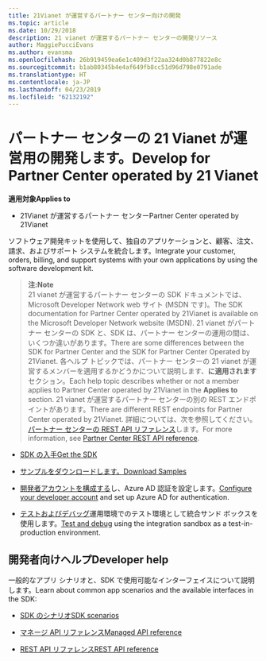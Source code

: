 ```yaml
---
title: 21Vianet が運営するパートナー センター向けの開発
ms.topic: article
ms.date: 10/29/2018
description: 21 vianet が運営するパートナー センターの開発リソース
author: MaggiePucciEvans
ms.author: evansma
ms.openlocfilehash: 26b919459ea6e1c409d3f22aa324d0b877822e8c
ms.sourcegitcommit: b1ab80345b4e4af649fb8cc51d96d798e0791ade
ms.translationtype: HT
ms.contentlocale: ja-JP
ms.lasthandoff: 04/23/2019
ms.locfileid: "62132192"
---
```

# <a name="develop-for-partner-center-operated-by-21-vianet"></a><span data-ttu-id="cef43-103">パートナー センターの 21 Vianet が運営用の開発します。</span><span class="sxs-lookup"><span data-stu-id="cef43-103">Develop for Partner Center operated by 21 Vianet</span></span>

<span data-ttu-id="cef43-104">**適用対象**</span><span class="sxs-lookup"><span data-stu-id="cef43-104">**Applies to**</span></span>

-   <span data-ttu-id="cef43-105">21Vianet が運営するパートナー センター</span><span class="sxs-lookup"><span data-stu-id="cef43-105">Partner Center operated by 21Vianet</span></span>


<span data-ttu-id="cef43-106">ソフトウェア開発キットを使用して、独自のアプリケーションと、顧客、注文、請求、およびサポート システムを統合します。</span><span class="sxs-lookup"><span data-stu-id="cef43-106">Integrate your customer, orders, billing, and support systems with your own applications by using the software development kit.</span></span>

><span data-ttu-id="cef43-107">**注:**</span><span class="sxs-lookup"><span data-stu-id="cef43-107">**Note**</span></span><br> <span data-ttu-id="cef43-108">21 vianet が運営するパートナー センターの SDK ドキュメントでは、Microsoft Developer Network web サイト (MSDN です)。</span><span class="sxs-lookup"><span data-stu-id="cef43-108">The SDK documentation for Partner Center operated by 21Vianet is available on the Microsoft Developer Network website (MSDN).</span></span> <span data-ttu-id="cef43-109">21 vianet がパートナー センターの SDK と、SDK は、パートナー センターの運用の間は、いくつか違いがあります。</span><span class="sxs-lookup"><span data-stu-id="cef43-109">There are some differences between the SDK for Partner Center and the SDK for Partner Center Operated by 21Vianet.</span></span>
<span data-ttu-id="cef43-110">各ヘルプ トピックでは、パートナー センターの 21 vianet が運営するメンバーを適用するかどうかについて説明します、**に適用されます**セクション。</span><span class="sxs-lookup"><span data-stu-id="cef43-110">Each help topic describes whether or not a member applies to Partner Center operated by 21Vianet in the **Applies to** section.</span></span> <span data-ttu-id="cef43-111">21 vianet が運営するパートナー センターの別の REST エンドポイントがあります。</span><span class="sxs-lookup"><span data-stu-id="cef43-111">There are different REST endpoints for Partner Center operated by 21Vianet.</span></span> <span data-ttu-id="cef43-112">詳細については、次を参照してください。[パートナー センターの REST API リファレンス](https://msdn.microsoft.com/en-us/library/partnercenter/mt667943.aspx)します。</span><span class="sxs-lookup"><span data-stu-id="cef43-112">For more information, see [Partner Center REST API reference](https://msdn.microsoft.com/en-us/library/partnercenter/mt667943.aspx).</span></span>


-   [<span data-ttu-id="cef43-113">SDK の入手</span><span class="sxs-lookup"><span data-stu-id="cef43-113">Get the SDK</span></span>](https://go.microsoft.com/fwlink/p/?LinkID=746681)

-   [<span data-ttu-id="cef43-114">サンプルをダウンロードします。</span><span class="sxs-lookup"><span data-stu-id="cef43-114">Download Samples</span></span>](https://msdn.microsoft.com/library/partnercenter/mt634711.aspx)

-   <span data-ttu-id="cef43-115">[開発者アカウントを構成する](https://msdn.microsoft.com/library/partnercenter/mt634709.aspx)し、Azure AD 認証を設定します。</span><span class="sxs-lookup"><span data-stu-id="cef43-115">[Configure your developer account](https://msdn.microsoft.com/library/partnercenter/mt634709.aspx) and set up Azure AD for authentication.</span></span> 

-   <span data-ttu-id="cef43-116">[テストおよびデバッグ](https://msdn.microsoft.com/library/partnercenter/mt634717.aspx)運用環境でのテスト環境として統合サンド ボックスを使用します。</span><span class="sxs-lookup"><span data-stu-id="cef43-116">[Test and debug](https://msdn.microsoft.com/library/partnercenter/mt634717.aspx) using the integration sandbox as a test-in-production environment.</span></span>

## <a name="developer-help"></a><span data-ttu-id="cef43-117">開発者向けヘルプ</span><span class="sxs-lookup"><span data-stu-id="cef43-117">Developer help</span></span>
<span data-ttu-id="cef43-118">一般的なアプリ シナリオと、SDK で使用可能なインターフェイスについて説明します。</span><span class="sxs-lookup"><span data-stu-id="cef43-118">Learn about common app scenarios and the available interfaces in the SDK:</span></span>

-   [<span data-ttu-id="cef43-119">SDK のシナリオ</span><span class="sxs-lookup"><span data-stu-id="cef43-119">SDK scenarios</span></span>](https://msdn.microsoft.com/library/partnercenter/mt634715.aspx)

-   [<span data-ttu-id="cef43-120">マネージ API リファレンス</span><span class="sxs-lookup"><span data-stu-id="cef43-120">Managed API reference</span></span>](https://msdn.microsoft.com/library/partnercenter/mt635943.aspx)

-   [<span data-ttu-id="cef43-121">REST API リファレンス</span><span class="sxs-lookup"><span data-stu-id="cef43-121">REST API reference</span></span>](https://msdn.microsoft.com/library/partnercenter/mt667943.aspx)
